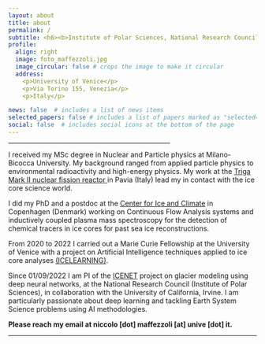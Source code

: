 ```yaml
---
layout: about
title: about
permalink: /
subtitle: <h6><b>Institute of Polar Sciences, National Research Council</b></h6><h6><b>Department of Environmental Sciences, Informatics and Statistics, University of Venice<b></h6>
profile:
  align: right
  image: foto_maffezzoli.jpg
  image_circular: false # crops the image to make it circular
  address: 
    <p>University of Venice</p>
    <p>Via Torino 155, Venezia</p>
    <p>Italy</p>

news: false  # includes a list of news items
selected_papers: false # includes a list of papers marked as "selected={true}"
social: false  # includes social icons at the bottom of the page
---
```

<hr align="left" width="65%">

I received my MSc degree in Nuclear and Particle physics at Milano-Bicocca University. 
My background ranged from applied particle physics to environmental radioactivity
and high-energy physics. My work at the <a href="https://lena.unipv.it/en/the-reactor/">Triga Mark II nuclear fission reactor </a> in Pavia (Italy) 
lead my in contact with the ice core science world. 

I did my PhD and a postdoc at the <a href="https://www.iceandclimate.nbi.ku.dk/">Center for Ice and Climate</a> in 
Copenhagen (Denmark) working on Continuous Flow Analysis systems and inductively coupled plasma mass spectroscopy
for the detection of chemical tracers in ice cores for past sea ice reconstructions. 

From 2020 to 2022 I carried out a Marie Curie Fellowship at the University of Venice with a project on
Artificial Intelligence techniques applied to ice core analyses <a href="www.icelearning.net">(ICELEARNING)</a>. 

Since 01/09/2022 I am PI of the <a href="https://www.climatechange.ai/blog/2022-10-03-grants-icenet">ICENET</a>
project on glacier modeling using deep neural networks, at the National Research Council (Institute of Polar Sciences), in collaboration with the University of California, Irvine. 
I am particularly passionate about deep learning and tackling Earth System Science problems using AI methodologies.

**Please reach my email at niccolo [dot] maffezzoli [at] unive [dot] it.**

<hr>


